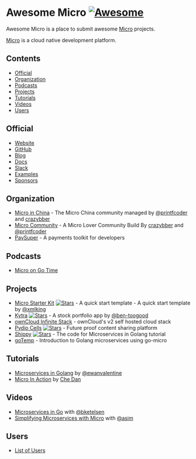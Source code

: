 # Awesome Micro [![Awesome](https://awesome.re/badge.svg)](https://awesome.re)

Awesome Micro is a place to submit awesome [Micro](https://github.com/micro) projects.

[Micro](https://github.com/micro) is a cloud native development platform.

## Contents

- [Official](#official)
- [Organization](#organization)
- [Podcasts](#podcasts)
- [Projects](#projects)
- [Tutorials](#tutorials)
- [Videos](#videos)
- [Users](#users)

## Official

- [Website](https://m3o.com)
- [GitHub](https://github.com/micro)
- [Blog](https://medium.com/microhq)
- [Docs](https://dev.m3o.com)
- [Slack](https://slack.micro.mu)
- [Examples](https://github.com/micro/examples)
- [Sponsors](https://github.com/sponsors/micro)

## Organization

- [Micro in China](https://github.com/micro-in-cn) - The Micro China community managed by [@printfcoder](https://github.com/printfcoder) and [crazybber](github.com/crazybber)
- [Micro Community](https://github.com/micro-community) - A Micro Lover Community Build By  [crazybber](github.com/crazybber) and [@printfcoder](https://github.com/printfcoder)
- [PaySuper](https://github.com/paysuper) - A payments toolkit for developers

## Podcasts

- [Micro on Go Time](https://changelog.com/gotime/8)

## Projects

- [Micro Starter Kit](https://github.com/xmlking/micro-starter-kit)  [![Stars](https://img.shields.io/github/stars/xmlking/micro-starter-kit.svg)](https://github.com/xmlking/micro-starter-kit) - A quick start template - A quick start template by [@xmlking](https://github.com/xmlking)
- [Kytra](https://github.com/microhq/portfolio)  [![Stars](https://img.shields.io/github/stars/microhq/portfolio.svg)](https://github.com/microhq/portfoliot) - A stock portfolio app by [@ben-toogood](https://github.com/ben-toogood)
- [ownCloud Infinite Stack](https://github.com/owncloud/ocis) - ownCloud's v2 self hosted cloud stack
- [Pydio Cells](https://github.com/pydio/cells) [![Stars](https://img.shields.io/github/stars/pydio/cells.svg)](https://github.com/pydio/cells) - Future proof content sharing platform
- [Shippy](https://github.com/EwanValentine/shippy) [![Stars](https://img.shields.io/github/stars/EwanValentine/shippy.svg)](https://github.com/EwanValentine/shippy) - The code for Microservices in Golang tutorial
- [goTemp](https://bitbucket.org/Bolbeck/gotemp/src/master) -  Introduction to Golang microservices using go-micro

## Tutorials

- [Microservices in Golang](https://ewanvalentine.io/microservices-in-golang-part-1/) by [@ewanvalentine](https://github.com/ewanvalentine)
- [Micro In Action](https://medium.com/@dche423/micro-in-action-1be29b057f2d) by [Che Dan
](https://twitter.com/dche423)

## Videos

- [Microservices in Go](https://www.youtube.com/watch?v=OcjMi9cXItY) with [@bketelsen](https://github.com/bketelsen)
- [Simplifying Microservices with Micro](https://www.youtube.com/watch?v=xspaDovwk34) with [@asim](https://www.youtube.com/watch?v=xspaDovwk34)

## Users

- [List of Users](https://dev.m3o.com/users)
